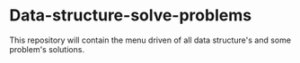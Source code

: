 # Data-structure-solve-problems
This repository will contain the menu driven of all data structure's and some problem's solutions.

